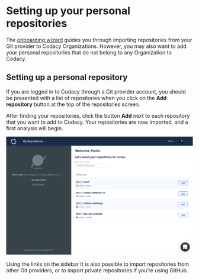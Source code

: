# Setting up your personal repositories

The [onboarding wizard](/hc/en-us/articles/360010263540-Getting-started-with-Codacy) guides you through importing repositories from your Git provider to Codacy Organizations. However, you may also want to add your personal repositories that do not belong to any Organization to Codacy.

## Setting up a personal repository

If you are logged in to Codacy through a Git provider account, you should be presented with a list of repositories when you click on the **Add repository** button at the top of the repositories screen.

After finding your repositories, click the button **Add** next to each repository that you want to add to Codacy. Your repositories are now imported, and a first analysis will begin.

![add-personal-repositories.png](../images/add-personal-repositories.png)

Using the links on the sidebar It is also possible to import repositories from other Git providers, or to import private repositories if you’re using GitHub.
